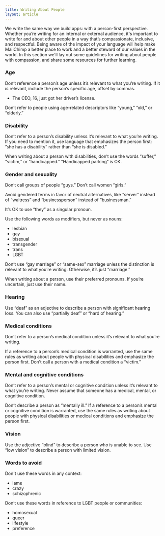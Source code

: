```yaml
---
title: Writing About People
layout: article
---
```


We write the same way we build apps: with a person-first perspective. Whether you’re writing for an internal or external audience, it's important to write for and about other people in a way that’s compassionate, inclusive, and respectful. Being aware of the impact of your language will help make MailChimp a better place to work and a better steward of our values in the world. In this section we'll lay out some guidelines for writing about people with compassion, and share some resources for further learning. 

### Age

Don’t reference a person’s age unless it’s relevant to what you’re writing. If it *is* relevant, include the person’s specific age, offset by commas.

- The CEO, 16, just got her driver’s license.

Don’t refer to people using age-related descriptors like “young,” “old,” or “elderly.”

### Disability

Don’t refer to a person’s disability unless it’s relevant to what you’re writing. If you need to mention it, use language that emphasizes the person first: ”she has a disability” rather than “she is disabled.”

When writing about a person with disabilities, don’t use the words “suffer,” “victim,” or “handicapped.” “Handicapped parking” is OK.

### Gender and sexuality

Don’t call groups of people “guys.” Don’t call women “girls.”

Avoid gendered terms in favor of neutral alternatives, like “server” instead of “waitress” and “businessperson” instead of “businessman.”

It’s OK to use “they” as a singular pronoun.

Use the following words as modifiers, but never as nouns:

- lesbian
- gay
- bisexual
- transgender
- trans
- LGBT

Don’t use “gay marriage” or “same-sex” marriage unless the distinction is relevant to what you’re writing. Otherwise, it’s just “marriage.”

When writing about a person, use their preferred pronouns. If you’re uncertain, just use their name.

### Hearing

Use “deaf” as an adjective to describe a person with significant hearing loss. You can also use “partially deaf” or “hard of hearing.”

### Medical conditions

Don’t refer to a person’s medical condition unless it’s relevant to what you’re writing.

If a reference to a person’s medical condition is warranted, use the same rules as writing about people with physical disabilities and emphasize the person first. Don’t call a person with a medical condition a “victim.” 

### Mental and cognitive conditions

Don’t refer to a person’s mental or cognitive condition unless it’s relevant to what you’re writing. Never assume that someone has a medical, mental, or cognitive condition.

Don’t describe a person as “mentally ill.” If a reference to a person’s mental or cognitive condition is warranted, use the same rules as writing about people with physical disabilities or medical conditions and emphasize the person first.

### Vision

Use the adjective “blind” to describe a person who is unable to see. Use “low vision” to describe a person with limited vision.

### Words to avoid

Don't use these words in any context:

- lame
- crazy
- schizophrenic

Don’t use these words in reference to LGBT people or communities:

- homosexual
- queer
- lifestyle
- preference
